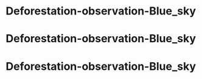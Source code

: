 # Deforestation-observation-Blue_sky
# Deforestation-observation-Blue_sky
# Deforestation-observation-Blue_sky
